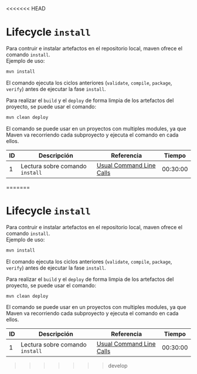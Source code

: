 <<<<<<< HEAD

# Lifecycle `install`

Para contruir e instalar artefactos en el repositorio local, maven ofrece el comando `install`.  
Ejemplo de uso:

```tex
mvn install
```

El comando ejecuta los ciclos anteriores (`validate`, `compile`, `package`, `verify`) antes de ejecutar la fase `install`.

Para realizar el `build` y el `deploy` de forma limpia de los artefactos del proyecto, se puede usar el comando:

```tex
mvn clean deploy
```

El comando se puede usar en un proyectos con multiples modules, ya que Maven va recorriendo cada subproyecto y ejecuta el comando en cada ellos.

| ID      | Descripción | Referencia | Tiempo  |
| ------- | ----------- | ---------- | ------- |
| 1 | Lectura sobre comando `install` | [Usual Command Line Calls][link-maven01] | 00:30:00 |

[link-maven01]: https://maven.apache.org/guides/introduction/introduction-to-the-lifecycle.html#Usual_Command_Line_Calls
=======

# Lifecycle `install`

Para contruir e instalar artefactos en el repositorio local, maven ofrece el comando `install`.  
Ejemplo de uso:

```tex
mvn install
```

El comando ejecuta los ciclos anteriores (`validate`, `compile`, `package`, `verify`) antes de ejecutar la fase `install`.

Para realizar el `build` y el `deploy` de forma limpia de los artefactos del proyecto, se puede usar el comando:

```tex
mvn clean deploy
```

El comando se puede usar en un proyectos con multiples modules, ya que Maven va recorriendo cada subproyecto y ejecuta el comando en cada ellos.

| ID      | Descripción | Referencia | Tiempo  |
| ------- | ----------- | ---------- | ------- |
| 1 | Lectura sobre comando `install` | [Usual Command Line Calls][link-maven01] | 00:30:00 |

[link-maven01]: https://maven.apache.org/guides/introduction/introduction-to-the-lifecycle.html#Usual_Command_Line_Calls
>>>>>>> develop

